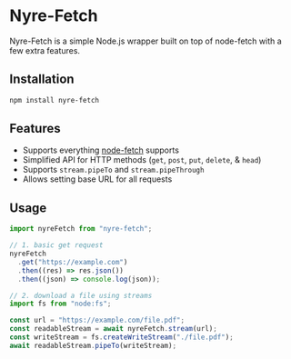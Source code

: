 # Nyre-Fetch

Nyre-Fetch is a simple Node.js wrapper built on top of node-fetch with a few extra features.

## Installation

```bash
npm install nyre-fetch
```

## Features

- Supports everything [node-fetch](https://github.com/node-fetch/node-fetch) supports
- Simplified API for HTTP methods (`get`, `post`, `put`, `delete`, & `head`)
- Supports `stream.pipeTo` and `stream.pipeThrough`
- Allows setting base URL for all requests

## Usage

```js
import nyreFetch from "nyre-fetch";

// 1. basic get request
nyreFetch
  .get("https://example.com")
  .then((res) => res.json())
  .then((json) => console.log(json));

// 2. download a file using streams
import fs from "node:fs";

const url = "https://example.com/file.pdf";
const readableStream = await nyreFetch.stream(url);
const writeStream = fs.createWriteStream("./file.pdf");
await readableStream.pipeTo(writeStream);
```
